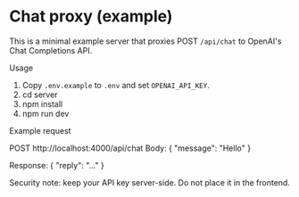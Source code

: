 # Chat proxy (example)

This is a minimal example server that proxies POST `/api/chat` to OpenAI's Chat Completions API.

Usage

1. Copy `.env.example` to `.env` and set `OPENAI_API_KEY`.
2. cd server
3. npm install
4. npm run dev

Example request

POST http://localhost:4000/api/chat
Body: { "message": "Hello" }

Response: { "reply": "..." }

Security note: keep your API key server-side. Do not place it in the frontend.
